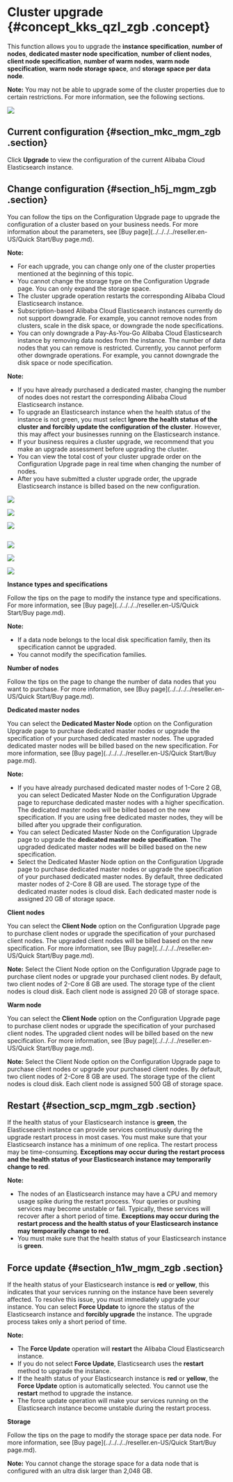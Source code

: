 # Cluster upgrade {#concept_kks_qzl_zgb .concept}

This function allows you to upgrade the **instance specification**, **number of nodes**, **dedicated master node specification**, **number of client nodes**, **client node specification**, **number of warm nodes**, **warm node specification**, **warm node storage space**, and **storage space per data node**.

**Note:** You may not be able to upgrade some of the cluster properties due to certain restrictions. For more information, see the following sections.

![](http://static-aliyun-doc.oss-cn-hangzhou.aliyuncs.com/assets/img/134290/155833115040023_en-US.png)

## Current configuration {#section_mkc_mgm_zgb .section}

Click **Upgrade** to view the configuration of the current Alibaba Cloud Elasticsearch instance.

## Change configuration {#section_h5j_mgm_zgb .section}

You can follow the tips on the Configuration Upgrade page to upgrade the configuration of a cluster based on your business needs. For more information about the parameters, see [Buy page](../../../../reseller.en-US/Quick Start/Buy page.md).

**Note:** 

-   For each upgrade, you can change only one of the cluster properties mentioned at the beginning of this topic.
-   You cannot change the storage type on the Configuration Upgrade page. You can only expand the storage space.
-   The cluster upgrade operation restarts the corresponding Alibaba Cloud Elasticsearch instance.
-   Subscription-based Alibaba Cloud Elasticsearch instances currently do not support downgrade. For example, you cannot remove nodes from clusters, scale in the disk space, or downgrade the node specifications.
-   You can only downgrade a Pay-As-You-Go Alibaba Cloud Elasticsearch instance by removing data nodes from the instance. The number of data nodes that you can remove is restricted. Currently, you cannot perform other downgrade operations. For example, you cannot downgrade the disk space or node specification.

**Note:** 

-   If you have already purchased a dedicated master, changing the number of nodes does not restart the corresponding Alibaba Cloud Elasticsearch instance.
-   To upgrade an Elasticsearch instance when the health status of the instance is not green, you must select **Ignore the health status of the cluster and forcibly update the configuration of the cluster**. However, this may affect your businesses running on the Elasticsearch instance.
-   If your business requires a cluster upgrade, we recommend that you make an upgrade assessment before upgrading the cluster.
-   You can view the total cost of your cluster upgrade order on the Configuration Upgrade page in real time when changing the number of nodes.
-   After you have submitted a cluster upgrade order, the upgrade Elasticsearch instance is billed based on the new configuration.

![](http://static-aliyun-doc.oss-cn-hangzhou.aliyuncs.com/assets/img/134290/155833115040025_en-US.png)

![](http://static-aliyun-doc.oss-cn-hangzhou.aliyuncs.com/assets/img/134290/155833115040026_en-US.png)

![](http://static-aliyun-doc.oss-cn-hangzhou.aliyuncs.com/assets/img/134290/155833115040027_en-US.png)

![]()

![](http://static-aliyun-doc.oss-cn-hangzhou.aliyuncs.com/assets/img/134290/155833115040029_en-US.png)

![](http://static-aliyun-doc.oss-cn-hangzhou.aliyuncs.com/assets/img/134290/155833115040031_en-US.png)

![](http://static-aliyun-doc.oss-cn-hangzhou.aliyuncs.com/assets/img/134290/155833115040032_en-US.png)

 **Instance types and specifications** 

Follow the tips on the page to modify the instance type and specifications. For more information, see [Buy page](../../../../reseller.en-US/Quick Start/Buy page.md).

**Note:** 

-   If a data node belongs to the local disk specification family, then its specification cannot be upgraded.
-   You cannot modify the specification families.

 **Number of nodes** 

Follow the tips on the page to change the number of data nodes that you want to purchase. For more information, see [Buy page](../../../../reseller.en-US/Quick Start/Buy page.md).

 **Dedicated master nodes** 

You can select the **Dedicated Master Node** option on the Configuration Upgrade page to purchase dedicated master nodes or upgrade the specification of your purchased dedicated master nodes. The upgraded dedicated master nodes will be billed based on the new specification. For more information, see [Buy page](../../../../reseller.en-US/Quick Start/Buy page.md).

**Note:** 

-   If you have already purchased dedicated master nodes of 1-Core 2 GB, you can select Dedicated Master Node on the Configuration Upgrade page to repurchase dedicated master nodes with a higher specification. The dedicated master nodes will be billed based on the new specification. If you are using free dedicated master nodes, they will be billed after you upgrade their configuration.
-   You can select Dedicated Master Node on the Configuration Upgrade page to upgrade the **dedicated master node specification**. The upgraded dedicated master nodes will be billed based on the new specification.
-   Select the Dedicated Master Node option on the Configuration Upgrade page to purchase dedicated master nodes or upgrade the specification of your purchased dedicated master nodes. By default, three dedicated master nodes of 2-Core 8 GB are used. The storage type of the dedicated master nodes is cloud disk. Each dedicated master node is assigned 20 GB of storage space.

 **Client nodes** 

You can select the **Client Node** option on the Configuration Upgrade page to purchase client nodes or upgrade the specification of your purchased client nodes. The upgraded client nodes will be billed based on the new specification. For more information, see [Buy page](../../../../reseller.en-US/Quick Start/Buy page.md).

**Note:** Select the Client Node option on the Configuration Upgrade page to purchase client nodes or upgrade your purchased client nodes. By default, two client nodes of 2-Core 8 GB are used. The storage type of the client nodes is cloud disk. Each client node is assigned 20 GB of storage space.

 **Warm node** 

You can select the **Client Node** option on the Configuration Upgrade page to purchase client nodes or upgrade the specification of your purchased client nodes. The upgraded client nodes will be billed based on the new specification. For more information, see [Buy page](../../../../reseller.en-US/Quick Start/Buy page.md).

**Note:** Select the Client Node option on the Configuration Upgrade page to purchase client nodes or upgrade your purchased client nodes. By default, two client nodes of 2-Core 8 GB are used. The storage type of the client nodes is cloud disk. Each client node is assigned 500 GB of storage space.

## Restart {#section_scp_mgm_zgb .section}

If the health status of your Elasticsearch instance is **green**, the Elasticsearch instance can provide services continuously during the upgrade restart process in most cases. You must make sure that your Elasticsearch instance has a minimum of one replica. The restart process may be time-consuming. **Exceptions may occur during the restart process and the health status of your Elasticsearch instance may temporarily change to red**.

**Note:** 

-   The nodes of an Elasticsearch instance may have a CPU and memory usage spike during the restart process. Your queries or pushing services may become unstable or fail. Typically, these services will recover after a short period of time. **Exceptions may occur during the restart process and the health status of your Elasticsearch instance may temporarily change to red**.
-   You must make sure that the health status of your Elasticsearch instance is **green**.

## Force update {#section_h1w_mgm_zgb .section}

If the health status of your Elasticsearch instance is **red** or **yellow**, this indicates that your services running on the instance have been severely affected. To resolve this issue, you must immediately upgrade your instance. You can select **Force Update** to ignore the status of the Elasticsearch instance and **forcibly upgrade** the instance. The upgrade process takes only a short period of time.

**Note:** 

-   The **Force Update** operation will **restart** the Alibaba Cloud Elasticsearch instance.
-   If you do not select **Force Update**, Elasticsearch uses the **restart** method to upgrade the instance.
-   If the health status of your Elasticsearch instance is **red** or **yellow**, the **Force Update** option is automatically selected. You cannot use the **restart** method to upgrade the instance.
-   The force update operation will make your services running on the Elasticsearch instance become unstable during the restart process.

 **Storage** 

Follow the tips on the page to modify the storage space per data node. For more information, see [Buy page](../../../../reseller.en-US/Quick Start/Buy page.md).

**Note:** You cannot change the storage space for a data node that is configured with an ultra disk larger than 2,048 GB.


